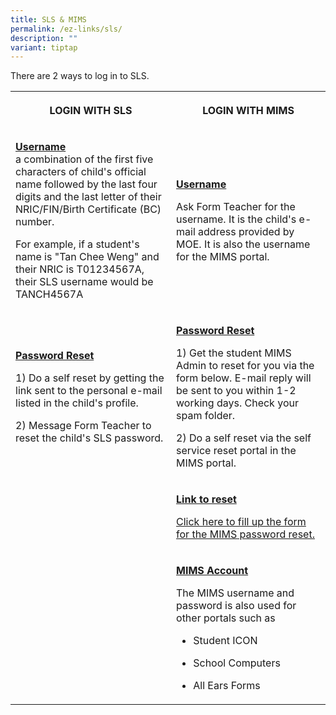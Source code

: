 ```yaml
---
title: SLS & MIMS
permalink: /ez-links/sls/
description: ""
variant: tiptap
---
```

<p>There are 2 ways to log in to SLS.</p>
<table style="minWidth: 50px">
<colgroup>
<col>
<col>
</colgroup>
<tbody>
<tr>
<th rowspan="1" colspan="1">
<p>LOGIN WITH SLS</p>
</th>
<th rowspan="1" colspan="1">
<p>LOGIN WITH MIMS</p>
</th>
</tr>
<tr>
<td rowspan="1" colspan="1">
<p><strong><u>Username </u></strong>
<br>a combination of the first five characters of child's official name followed
by the last four digits and the last letter of their NRIC/FIN/Birth Certificate
(BC) number.</p>
<p></p>
<p>For example, if a student's name is "Tan Chee Weng" and their NRIC is
T01234567A, their SLS username would be TANCH4567A</p>
</td>
<td rowspan="1" colspan="1">
<p><strong><u>Username</u></strong>
</p>
<p>Ask Form Teacher for the username. It is the child's e-mail address provided
by MOE. It is also the username for the MIMS portal.</p>
</td>
</tr>
<tr>
<td rowspan="1" colspan="1">
<p><strong><u>Password Reset</u></strong>
</p>
<p>1) Do a self reset by getting the link sent to the personal e-mail listed
in the child's profile.</p>
<p></p>
<p>2) Message Form Teacher to reset the child's SLS password.</p>
</td>
<td rowspan="1" colspan="1">
<p><strong><u>Password Reset</u></strong>
</p>
<p>1) Get the student MIMS Admin to reset for you via the form below. E-mail
reply will be sent to you within 1-2 working days. Check your spam folder.</p>
<p></p>
<p>2) Do a self reset via the self service reset portal in the MIMS portal.</p>
</td>
</tr>
<tr>
<td rowspan="1" colspan="1">
<p></p>
</td>
<td rowspan="1" colspan="1">
<p><strong><u>Link to reset</u></strong>
</p>
<p><a href="https://docs.google.com/forms/d/e/1FAIpQLSfgJbQ_oDlS06x2iVAeZ_yKajatL6u_WUG4spxO5Qw3j-C3HQ/viewform" rel="noopener nofollow" target="_blank">Click here to fill up the form for the MIMS password reset.</a>
</p>
<p></p>
</td>
</tr>
<tr>
<td rowspan="1" colspan="1">
<p></p>
</td>
<td rowspan="1" colspan="1">
<p><strong><u>MIMS Account</u></strong>
</p>
<p>The MIMS username and password is also used for other portals such as</p>
<ul data-tight="true" class="tight">
<li>
<p>Student ICON</p>
</li>
<li>
<p>School Computers</p>
</li>
<li>
<p>All Ears Forms</p>
</li>
</ul>
</td>
</tr>
</tbody>
</table>
<p></p>